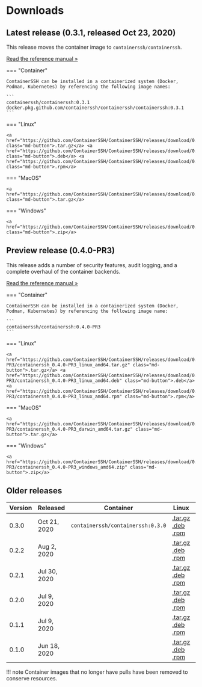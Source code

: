 <h1>Downloads</h1>

## Latest release (0.3.1, released Oct 23, 2020)

This release moves the container image to `containerssh/containerssh`.

<a href="/reference/" class="md-button">Read the reference manual &raquo;</a>

=== "Container"

    ContainerSSH can be installed in a containerized system (Docker, Podman, Kubernetes) by referencing the following image names:
    
    ```
    containerssh/containerssh:0.3.1
    docker.pkg.github.com/containerssh/containerssh/containerssh:0.3.1
    ```

=== "Linux"
    
    <a href="https://github.com/ContainerSSH/ContainerSSH/releases/download/0.3.1/containerssh_0.3.1_linux_amd64.tar.gz" class="md-button">.tar.gz</a> <a href="https://github.com/ContainerSSH/ContainerSSH/releases/download/0.3.1/containerssh_0.3.1_linux_amd64.deb" class="md-button">.deb</a> <a href="https://github.com/ContainerSSH/ContainerSSH/releases/download/0.3.1/containerssh_0.3.1_linux_amd64.rpm" class="md-button">.rpm</a>
    
=== "MacOS"
    
    <a href="https://github.com/ContainerSSH/ContainerSSH/releases/download/0.3.1/containerssh_0.3.1_darwin_amd64.tar.gz" class="md-button">.tar.gz</a>
    
=== "Windows"
    
    <a href="https://github.com/ContainerSSH/ContainerSSH/releases/download/0.3.1/containerssh_0.3.1_windows_amd64.zip" class="md-button">.zip</a>
    

## Preview release (0.4.0-PR3)

This release adds a number of security features, audit logging, and a complete overhaul of the container backends.

<a href="/reference/upcoming/" class="md-button">Read the reference manual &raquo;</a>

=== "Container"

    ContainerSSH can be installed in a containerized system (Docker, Podman, Kubernetes) by referencing the following image name:

    ```
    containerssh/containerssh:0.4.0-PR3
    ```

=== "Linux"
    
    <a href="https://github.com/ContainerSSH/ContainerSSH/releases/download/0.4.0-PR3/containerssh_0.4.0-PR3_linux_amd64.tar.gz" class="md-button">.tar.gz</a> <a href="https://github.com/ContainerSSH/ContainerSSH/releases/download/0.4.0-PR3/containerssh_0.4.0-PR3_linux_amd64.deb" class="md-button">.deb</a> <a href="https://github.com/ContainerSSH/ContainerSSH/releases/download/0.4.0-PR3/containerssh_0.4.0-PR3_linux_amd64.rpm" class="md-button">.rpm</a>
    
=== "MacOS"
    
    <a href="https://github.com/ContainerSSH/ContainerSSH/releases/download/0.4.0-PR3/containerssh_0.4.0-PR3_darwin_amd64.tar.gz" class="md-button">.tar.gz</a>
    
=== "Windows"
    
    <a href="https://github.com/ContainerSSH/ContainerSSH/releases/download/0.4.0-PR3/containerssh_0.4.0-PR3_windows_amd64.zip" class="md-button">.zip</a>

## Older releases

| Version | Released | Container | Linux | Windows | MacOS |
|---------|----------|-----------|-------|---------|-------|
| 0.3.0   | Oct 21, 2020 | `containerssh/containerssh:0.3.0` | [.tar.gz](https://github.com/ContainerSSH/ContainerSSH/releases/download/0.3.0/containerssh_0.3.0_linux_amd64.tar.gz)<br />[.deb](https://github.com/ContainerSSH/ContainerSSH/releases/download/0.3.0/containerssh_0.3.0_linux_amd64.deb)<br />[.rpm](https://github.com/ContainerSSH/ContainerSSH/releases/download/0.3.0/containerssh_0.3.0_linux_amd64.rpm) | [.zip](https://github.com/ContainerSSH/ContainerSSH/releases/download/0.3.0/containerssh_0.3.0_windows_amd64.zip) | [.tar.gz](https://github.com/ContainerSSH/ContainerSSH/releases/download/0.3.0/containerssh_0.3.0_darwin_amd64.tar.gz) |
| 0.2.2   | Aug 2, 2020 | | [.tar.gz](https://github.com/ContainerSSH/ContainerSSH/releases/download/0.2.2/containerssh_0.2.2_linux_amd64.tar.gz)<br />[.deb](https://github.com/ContainerSSH/ContainerSSH/releases/download/0.2.2/containerssh_0.2.2_linux_amd64.deb)<br />[.rpm](https://github.com/ContainerSSH/ContainerSSH/releases/download/0.2.2/containerssh_0.2.2_linux_amd64.rpm) | [.zip](https://github.com/ContainerSSH/ContainerSSH/releases/download/0.2.2/containerssh_0.2.2_windows_amd64.zip) | [.tar.gz](https://github.com/ContainerSSH/ContainerSSH/releases/download/0.2.2/containerssh_0.2.2_darwin_amd64.tar.gz) |
| 0.2.1   | Jul 30, 2020 | | [.tar.gz](https://github.com/ContainerSSH/ContainerSSH/releases/download/0.2.1/containerssh_0.2.1_linux_amd64.tar.gz)<br />[.deb](https://github.com/ContainerSSH/ContainerSSH/releases/download/0.2.1/containerssh_0.2.1_linux_amd64.deb)<br />[.rpm](https://github.com/ContainerSSH/ContainerSSH/releases/download/0.2.1/containerssh_0.2.1_linux_amd64.rpm) | [.zip](https://github.com/ContainerSSH/ContainerSSH/releases/download/0.2.1/containerssh_0.2.1_windows_amd64.zip) | [.tar.gz](https://github.com/ContainerSSH/ContainerSSH/releases/download/0.2.1/containerssh_0.2.1_darwin_amd64.tar.gz) |
| 0.2.0   | Jul 9, 2020 | | [.tar.gz](https://github.com/ContainerSSH/ContainerSSH/releases/download/0.2.0/containerssh_0.2.0_linux_amd64.tar.gz)<br />[.deb](https://github.com/ContainerSSH/ContainerSSH/releases/download/0.2.0/containerssh_0.2.0_linux_amd64.deb)<br />[.rpm](https://github.com/ContainerSSH/ContainerSSH/releases/download/0.2.0/containerssh_0.2.0_linux_amd64.rpm) | [.zip](https://github.com/ContainerSSH/ContainerSSH/releases/download/0.2.0/containerssh_0.2.0_windows_amd64.zip) | [.tar.gz](https://github.com/ContainerSSH/ContainerSSH/releases/download/0.2.0/containerssh_0.2.0_darwin_amd64.tar.gz) |
| 0.1.1   | Jul 9, 2020 | | [.tar.gz](https://github.com/ContainerSSH/ContainerSSH/releases/download/0.1.1/containerssh_0.1.1_linux_amd64.tar.gz)<br />[.deb](https://github.com/ContainerSSH/ContainerSSH/releases/download/0.1.1/containerssh_0.1.1_linux_amd64.deb)<br />[.rpm](https://github.com/ContainerSSH/ContainerSSH/releases/download/0.1.1/containerssh_0.1.1_linux_amd64.rpm) | [.zip](https://github.com/ContainerSSH/ContainerSSH/releases/download/0.1.1/containerssh_0.1.1_windows_amd64.zip) | [.tar.gz](https://github.com/ContainerSSH/ContainerSSH/releases/download/0.1.1/containerssh_0.1.1_darwin_amd64.tar.gz) |
| 0.1.0   | Jun 18, 2020 | | [.tar.gz](https://github.com/ContainerSSH/ContainerSSH/releases/download/0.1.0/containerssh_0.1.0_linux_amd64.tar.gz)<br />[.deb](https://github.com/ContainerSSH/ContainerSSH/releases/download/0.1.0/containerssh_0.1.0_linux_amd64.deb)<br />[.rpm](https://github.com/ContainerSSH/ContainerSSH/releases/download/0.1.0/containerssh_0.1.0_linux_amd64.rpm) | [.zip](https://github.com/ContainerSSH/ContainerSSH/releases/download/0.1.0/containerssh_0.1.0_windows_amd64.zip) | [.tar.gz](https://github.com/ContainerSSH/ContainerSSH/releases/download/0.1.0/containerssh_0.1.0_darwin_amd64.tar.gz) |

!!! note
    Container images that no longer have pulls have been removed to conserve resources.
